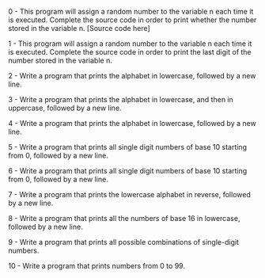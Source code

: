 
0  -  This program will assign a random number to the variable n each time it is executed. Complete the source code in order to print whether the number stored in the variable n. [Source code here]

1  -  This program will assign a random number to the variable n each time it is executed. Complete the source code in order to print the last digit of the number stored in the variable n.

2 -  Write a program that prints the alphabet in lowercase, followed by a new line.

3  -  Write a program that prints the alphabet in lowercase, and then in uppercase, followed by a new line.

4  -  Write a program that prints the alphabet in lowercase, followed by a new line.

5  -  Write a program that prints all single digit numbers of base 10 starting from 0, followed by a new line.

6  -  Write a program that prints all single digit numbers of base 10 starting from 0, followed by a new line.

7  -  Write a program that prints the lowercase alphabet in reverse, followed by a new line.

8 -  Write a program that prints all the numbers of base 16 in lowercase, followed by a new line.

9 -  Write a program that prints all possible combinations of single-digit numbers.

10 - Write a program that prints numbers from 0 to 99.

